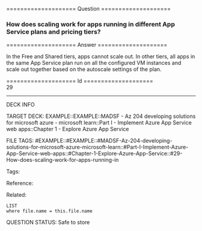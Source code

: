 ==================== Question ====================  

### How does scaling work for apps running in different App Service plans and pricing tiers?  

==================== Answer ====================  

In the Free and Shared tiers, apps cannot scale out. In other tiers, all apps in the same App Service plan run on all the configured VM instances and scale out together based on the autoscale settings of the plan.

==================== Id ====================  
29

---

DECK INFO

TARGET DECK: EXAMPLE::EXAMPLE::MADSF - Az 204 developing solutions for microsoft azure - microsoft learn::Part I - Implement Azure App Service web apps::Chapter 1 - Explore Azure App Service

FILE TAGS: #EXAMPLE::#EXAMPLE::#MADSF-Az-204-developing-solutions-for-microsoft-azure-microsoft-learn::#Part-I-Implement-Azure-App-Service-web-apps::#Chapter-1-Explore-Azure-App-Service::#29-How-does-scaling-work-for-apps-running-in

Tags:

Reference:

Related:

```dataview
LIST
where file.name = this.file.name
```
QUESTION STATUS: Safe to store
